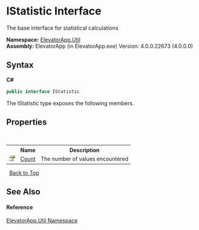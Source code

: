 # IStatistic Interface
 

The base interface for statistical calculations

**Namespace:**&nbsp;<a href="N_ElevatorApp_Util">ElevatorApp.Util</a><br />**Assembly:**&nbsp;ElevatorApp (in ElevatorApp.exe) Version: 4.0.0.22673 (4.0.0.0)

## Syntax

**C#**<br />
``` C#
public interface IStatistic
```

The IStatistic type exposes the following members.


## Properties
&nbsp;<table><tr><th></th><th>Name</th><th>Description</th></tr><tr><td>![Public property](media/pubproperty.gif "Public property")</td><td><a href="P_ElevatorApp_Util_IStatistic_Count">Count</a></td><td>
The number of values encountered</td></tr></table>&nbsp;
<a href="#istatistic-interface">Back to Top</a>

## See Also


#### Reference
<a href="N_ElevatorApp_Util">ElevatorApp.Util Namespace</a><br />